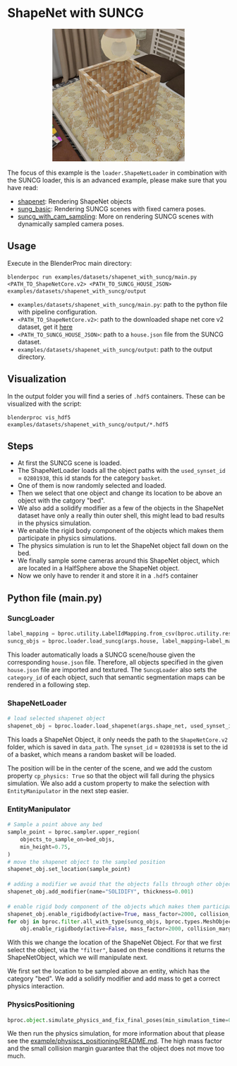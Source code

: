# ShapeNet with SUNCG

<p align="center">
<img src="../../../images/shapenet_with_suncg_rendering.jpg" alt="Front readme image" width=300>
</p>

The focus of this example is the `loader.ShapeNetLoader` in combination with the SUNCG loader, this is an advanced example, please make sure that you have read:


* [shapenet](../shapenet/README.md): Rendering ShapeNet objects 
* [sung_basic](../suncg_basic/README.md): Rendering SUNCG scenes with fixed camera poses.
* [suncg_with_cam_sampling](../suncg_with_cam_sampling/README.md): More on rendering SUNCG scenes with dynamically sampled camera poses.


## Usage

Execute in the BlenderProc main directory:

```
blenderpoc run examples/datasets/shapenet_with_suncg/main.py <PATH_TO_ShapeNetCore.v2> <PATH_TO_SUNCG_HOUSE_JSON> examples/datasets/shapenet_with_suncg/output
``` 

* `examples/datasets/shapenet_with_suncg/main.py`: path to the python file with pipeline configuration.
* `<PATH_TO_ShapeNetCore.v2>`: path to the downloaded shape net core v2 dataset, get it [here](http://www.shapenet.org/) 
* `<PATH_TO_SUNCG_HOUSE_JSON>`: path to a `house.json` file from the SUNCG dataset.
* `examples/datasets/shapenet_with_suncg/output`: path to the output directory.

## Visualization

In the output folder you will find a series of `.hdf5` containers. These can be visualized with the script:

```
blenderproc vis_hdf5 examples/datasets/shapenet_with_suncg/output/*.hdf5
``` 

## Steps

* At first the SUNCG scene is loaded.
* The ShapeNetLoader loads all the object paths with the `used_synset_id` = `02801938`, this id stands for the category `basket`.
* One of them is now randomly selected and loaded.
* Then we select that one object and change its location to be above an object with the catgory "bed".
* We also add a solidify modifier as a few of the objects in the ShapeNet dataset have only a really thin outer shell, this might lead to bad results in the physics simulation.
* We enable the rigid body component of the objects which makes them participate in physics simulations.
* The physics simulation is run to let the ShapeNet object fall down on the bed.
* We finally sample some cameras around this ShapeNet object, which are located in a HalfSphere above the ShapeNet object.
* Now we only have to render it and store it in a `.hdf5` container


## Python file (main.py)

### SuncgLoader

```python
label_mapping = bproc.utility.LabelIdMapping.from_csv(bproc.utility.resolve_resource(os.path.join('id_mappings', 'nyu_idset.csv')))
suncg_objs = bproc.loader.load_suncg(args.house, label_mapping=label_mapping)
```

This loader automatically loads a SUNCG scene/house given the corresponding `house.json` file. 
Therefore, all objects specified in the given `house.json` file are imported and textured.
The `SuncgLoader` also sets the `category_id` of each object, such that semantic segmentation maps can be rendered in a following step.


### ShapeNetLoader 

```python
# load selected shapenet object
shapenet_obj = bproc.loader.load_shapenet(args.shape_net, used_synset_id="02801938")
```

This loads a ShapeNet Object, it only needs the path to the `ShapeNetCore.v2` folder, which is saved in `data_path`.
The `synset_id` = `02801938` is set to the id of a basket, which means a random basket will be loaded.

The position will be in the center of the scene, and we add the custom property `cp_physics: True` so that the object will fall during the physics simulation.
We also add a custom property to make the selection with `EntityManipulator` in the next step easier.

### EntityManipulator

```python
# Sample a point above any bed
sample_point = bproc.sampler.upper_region(
    objects_to_sample_on=bed_objs,
    min_height=0.75,
)
# move the shapenet object to the sampled position
shapenet_obj.set_location(sample_point)

# adding a modifier we avoid that the objects falls through other objects during the physics simulation
shapenet_obj.add_modifier(name="SOLIDIFY", thickness=0.001)

# enable rigid body component of the objects which makes them participate in physics simulations
shapenet_obj.enable_rigidbody(active=True, mass_factor=2000, collision_margin=0.0001)
for obj in bproc.filter.all_with_type(suncg_objs, bproc.types.MeshObject):
    obj.enable_rigidbody(active=False, mass_factor=2000, collision_margin=0.0001)
```

With this we change the location of the ShapeNet Object.
For that we first select the object, via the `"filter"`, based on these conditions it returns the ShapeNetObject, which we will manipulate next.

We first set the location to be sampled above an entity, which has the category "bed".
We add a solidify modifier and add mass to get a correct physics interaction.


### PhysicsPositioning

```python
bproc.object.simulate_physics_and_fix_final_poses(min_simulation_time=0.5, max_simulation_time=4, check_object_interval=0.25)
```

We then run the physics simulation, for more information about that please see the [example/physiscs_positioning/README.md](../physics_positioning).
The high mass factor and the small collision margin guarantee that the object does not move too much.
